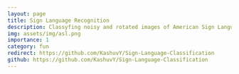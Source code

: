 ```yaml
---
layout: page
title: Sign Language Recognition
description: Classyfing noisy and rotated images of American Sign Language letters 
img: assets/img/asl.png
importance: 1
category: fun
redirect: https://github.com/KashuvY/Sign-Language-Classification
github: https://github.com/KashuvY/Sign-Language-Classification
---
```

